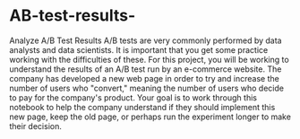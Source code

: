 # AB-test-results-
Analyze A/B Test Results A/B tests are very commonly performed by data analysts and data scientists. It is important that you get some practice working with the difficulties of these.  For this project, you will be working to understand the results of an A/B test run by an e-commerce website. The company has developed a new web page in order to try and increase the number of users who "convert," meaning the number of users who decide to pay for the company's product. Your goal is to work through this notebook to help the company understand if they should implement this new page, keep the old page, or perhaps run the experiment longer to make their decision.
